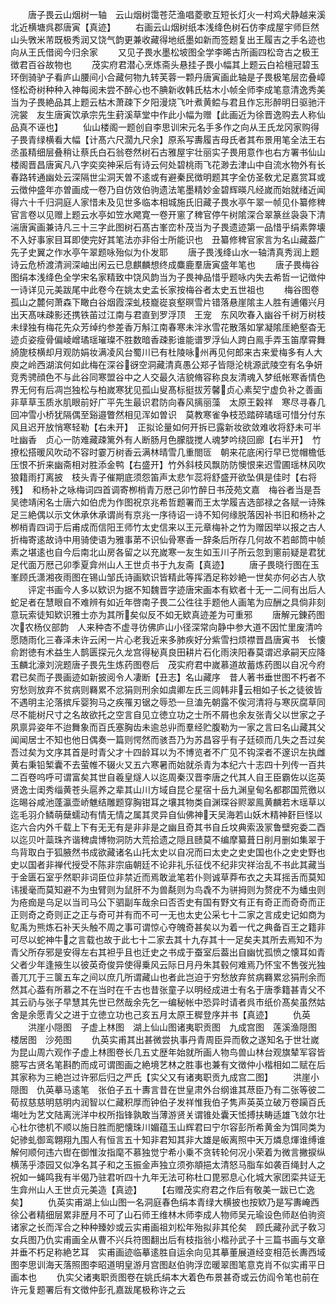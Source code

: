 <!-- { "loadSidebar": true } -->
　　唐子畏云山烟树一轴　云山烟树霭苍茫渔唱菱歌互短长灯火一村鸡犬静越来溪北近横塘呉郡唐寅【真迹】
　　右画云山烟树纸本浅绛色树石仿李成屋宇师巨然山头斆米芾既极秀润又饶气韵更兼收藏得地纸墨如新而签题复出王履吉之手名迹也向从王氏借阅今归余家
　　又见子畏水墨松坡图全学李晞古所画四松竒古之极王徴君百谷故物也
　　茂实府君潜心烹炼斋头悬挂子畏小幅其上题云白袷檀冠碧玉环倒骑驴子看庐山腰间小合藏何物九转芙蓉一颗丹唐寅画此轴是子畏极笔层峦叠嶂怪松奇树种种入神每阅未尝不醉心也不腆新收韩氏枯木小帧全师李成笔意清逸秀美当为子畏絶品其上题云枯木萧疎下夕阳漫烧飞叶煮黄鲿与君且作忘形醉明日驱驰汗浣裳　友生唐寅饮承宗先生葑溪草堂中作此小幅为赠【此画近为徐晋逸购去人称仙品真不诬也】
　　仙山楼阁一题创自李思训宋元名手多作之向从王氏龙冈家购得子畏青绿横看大幅【计髙六尺濶九尺余】原系写夀履吉母氏者其布景用笔全法王右丞虽精细层叠稍让蔡氏白石翁卷然树石古雅屋宇壮丽实子畏用意作也右方署书仙山楼阁晋昌唐寅凡八字奕奕神采后有诗云何处碧桃雨飞花渺去津山中自流水物外有长春路转通幽处云深隔世尘洞天曽不逺或有避秦民徴明题其字全仿圣敎尤足嘉赏耳或云徴仲盛年亦曽画成一卷乃自仿效伯驹遗法笔墨精妙金碧辉暎凡经嵗而始就绪近闻得六十千归洞庭人家惜未及见世多临本相城施氏旧藏子畏水亭午翠一帧见仆纂修稗官言卷以见赠上题云水亭如笠水飔寛一卷开窻了稗官停午树隂深合翠篆丝袅袅下清湍唐寅画兼诗凡三十三字此图树石髙古峯峦朴茂当为子畏遗迹第一品惜乎绢素弊壊不入好事家目耳即使完好其笔法亦非俗士所能识也　丑纂修稗官家言为名山藏葢广先子史翼之作水亭午翠题咏殆似为仆发耶
　　唐子畏浅绛山水一轴清真秀润上题诗云危桥渡清涧深岫出闲云已息麒麟想终成麋鹿羣唐寅盛年笔也
　　唐子畏梅谷图绢本浅绛色全学宋名家精致中饶风韵当为子畏神品惜乎题咏内失去希哲一记徴仲一诗详见元美跋尾中此卷今在姚太史孟长家按梅谷者太史五世祖也
　　梅谷图卷　孤山之麓何萧森下瞰白谷烟霞深虬枝巃嵸哀壑暝雪片错落悬崖隂主人胜有逋僊兴月出天髙味疎影还携铁苖过江南与君直到罗浮顶　王宠　东风吹春入幽谷千树万树枝未绿独有梅花先众芳绰约参差香万斛江南春寒未泮氷雪花散落如掌凝隂厓絶壑杳无迹贞姿瘦骨偏崚嶒璚瑶璀璨不胜数暗香疎影谁能谱罗浮仙人跨白鳯手弄玉笛摩霄舞旑旎枝横却月观防娟妆满凌风台蜀川已有杜陵咏州再见何郎来古来爱梅多有人大庾之岭西湖滨何如此梅在深谷谺空洞藏清真愚公郑子皆隠沦桃源武陵空有名争妍竞秀骋顔色不与此谷同寒盟谷中之人交最久洁貌脩容称良友清魂入梦纸帐寒香情色界无何有后凋岂独松与柏嵗寒犹见孤山叟髙标挺拔芳馨贞心素契宁虚负补之善画非草草玉质氷肌眼前好广平先生最识君防向春风摛丽藻　太原王糓祥　寒尽寻春几回冲雪小桥犹隔偶至谿邉瞥然相见浑如曽识　莫教寒雀争枝恐踏碎璚瑶可惜分付东风且迟开放悄寒轻勒【右未开】　正拟论量如何开拆已露新妆欲敛难收将舒未可半吐幽香　贞心一防难藏疎篱外有人断肠月色朦胧搅人魂梦吟绕回廊【右半开】　竹撩松搭暖风吹动不容时霎万树香云满林晴雪几重閤匼　朝来花底闲行早已觉帽檐低压恨不折来幽斋相对胜添金鸭【右盛开】竹外斜枝风飘防防懊恨来迟雪圃瑶林风吹狼籍雨打离披　枝头青子催期底须怨笛声太悲乍蕊将舒盛开欲坠俱是佳时【右将残】　和杨补之咏梅词四首调寄栁梢青万厯己卯竹醉日书茂苑文嘉　梅谷者当是吾吴徳靖闲名士唐六如伯虎为作图祝京兆希哲题署而王太学履吉选部禄之各赋一诗殊足三絶偶以示文休承休承谓尚有京兆一序待诏一诗不知何缘脱落因补书旧和杨补之栁梢青四词于后甫成而信阳王师竹太史信来以王元章梅补之竹为赠因举以报之古人折梅寄逺故诗中用骑使语为雅事苐不识仙骨寒香一辞条后所存几何故不若邮筒中帧素之堪逺也自今后南北山房各留之以充嵗寒一友生如玉川子所云忽到窻前疑是君犹足代面万厯己卯季夏弇州山人王世贞书于九友斋【真迹】
　　唐子畏晓行图在玉峯顾氏潇湘夜雨图在锡山邹氏诗画欵识皆精此等挥洒足称妙絶一世矣亦何必古人欤
　　评定书画今人多以欵识为据不知魏晋字迹唐宋画本有欵者十无一二间有出后人蛇足者在慧眼自不难辨有如近年啓南子畏二公徃往手题他人画笔为应酬之具倘非刻意玩索徒知欵识雅士亦为其所矣似反不如无欵真迹差为可重邪
　　唐解元錬药图　次农杨仪部韵　人来种杏不虚寻彷佛庐山小径深常向静中参大道不因忙里废清吟愿随雨化三春泽未许云闲一片心老我近来多肺疾好分紫雪扫烦襟晋昌唐寅书　长懐俞跗徳有术益生人鹊匮探元久龙宫得秘真良田耕片石化雨浃阳春莫谓迟承嗣天应降玉麟北濠刘浣题唐子畏先生炼药图卷后　茂实府君中嵗慕道故蓄炼药图以自况今府君已矣而子畏画迹如新披阅令人凄断【丑志】名山藏序　昔人著书垂世图不朽者不穷愁则放弃不贫病则羇累不忿狷则刑余如虞卿左氏三闾韩非云相如子长之徒彼皆不遇明主沦落摈斥婴狗马之疾罹刃锯之辱恐一旦溘先朝露不俟河清将与寒灰腐草同尽不能树尺寸之名故欲托之空言自见立徳立功之士所不屑也余友张青父以世家之子夙禀异姿年不迨舞象而百氏塞胸齿未逾总丱而羣经贮腹勒为一家之言曰名山藏其父闻闻居士不知也他日偶奏一篇则愕然而骇吾乃为苏昌容乎有子廷硕而几失之吾过矣吾过矣为文序其首是时青父才十四龄耳以为不博览者不广见不钩深者不邃识左执雌黄右秉铅椠囊不去萤帷不辍火又五六寒暑而始就杀青为本纪六十志四十列传一百共二百卷呜呼可谓富矣其世自羲皇燧人以迄周秦汉晋李唐之代其人自王臣霸佐以迄英贤逸士闺秀缁黄苍头扈养之辈其山川方域自昆仑星宿十岳九渊皇甸名都郡国荒徼以迄晹谷咸池蓬瀛壶峤魋结雕题穿胸钳耳之壤其物类自渊琛谷赆翠鳯黄麟若木瑶草以迄毛羽介鳞萌蘖蠕动有情无情之属其灵异自仙佛神天吴海若山妖木精神姧巨怪以迄六合内外千载上下有无无有是非非是之幽且奇其书自丘坟典索汲冡鲁壁宛委二酉以迄贝叶蘂珠齐谐稗虞博物洞防大荒拾遗之隠且赜莫不编摩纂葺日削月删如集翠于鸟背取白于狐腋然书成欲藏诸名山托太史以自况而曰太史之史史国也仆之史史野也史以国者非禅代授受不陈非宗庙朝廷不论非礼乐征伐不纪非灾祥治乱不书此其藏当于金匮石室乎然职非词臣位非禁近而焉敢泚笔若仆则诚草莽布衣之夫耳摇舌而莫知讳援毫而莫知避不为虫臂则为鼠肝不为兽氄则为鸟毳不为骈拇则为赘疣不为蟠虫则为疮痂是乌足以当司马公下驷副车哉余曰否否史有国有野文有正有奇正而奇奇而正正则奇之奇则正之正与奇可并有而不可一无也太史公采七十二家之言成史记如商为鳦禹为熊炼石补天头触不周之事可谓惊心夺魄奇甚矣以为着一代之典备百王之籍非可尽以蛇神牛之言载也故于此七十二家去其十九存其十一足矣夫其所去焉知不为青父所存邪是安得左右其袒乎且也迁史之书成于蚕室后葢出自幽忧孤愤之懐耳如青父者少年逢掖生以彼英奇俊异使得乗风云际日月丹朱其毂何难焉乃怀宝不售弢光独善兀兀于三箧五车之间以庶几所谓藏山也者此岂迫于穷愁放弃贫病羇累忿狷刑余而然其心葢有所慕之不在当时在千古也昔张童子以明经成进士有名于唐季籍甚青父不其云礽与张子早慧其先世已然哉余先乞一编秘帐中恐异时请者呉市纸价髙矣虽然姑舍是余愿青父之进于立徳立功也己亥五月太原王穉登序并书【真迹】
　　仇英
　　洪崖小隠图　子虚上林图　湖上仙山图诸夷职贡图　九成宫图　莲溪渔隠图　楼居图　沙苑图
　　仇英实甫其出甚微尝执事丹青周臣异而敎之遂知名于世壮嵗为昆山周六观作子虚上林图卷长几五丈歴年始就所画人物鸟兽山林台观旗辇军容皆臆写古贤名笔斟酌而成可谓图画之絶境艺林之胜事也兼有文徴仲小楷相如二赋在后其家称为三絶岂过许邪后归之严氏【实父又有诸夷职贡九成宫二图】
　　洪崖小隠图　仇英摹马逺笔　张伯子五十夀言昔在世皇肃外台纲谁其荩臣乃有二张等彼二荀叔慈慈明慈明内润智以仁藏积厚而钟伯子发祥惟我伯子隽声英英立破万卷躏百氏塲吐为艺文陆离洸洋中权所指锋孰敢当薄游贤关谓锥处囊天恡搏扶畴适雄飞敛尔壮心杜尔徳机不顺以施日胜而肥懐珠川媚蕴玉山辉君曰宁尔容彭所希黄金为饵同类为妃骖虬御鸾翺翔九围人有恒言五十知非君知其非大雄是皈离照中天万燐息煇谁缚谁解何顺何违六辔在御惟汝指麾不慕独觉宁希小乗不贪转轮何况小荣着为微言撇捩纵横荡乎漆园又似净名其子和之玉振金声独立须弥頫挹太清怒马脂车如袭百绳封人之祝如一蝇鸣我有半偈乃驻君听四十九年无法可称杜口毘邪息心化城大家团栾共证无生弇州山人王世贞元美造【真迹】
　　【右赠茂实府君之作后有敬美一跋已亡逸矣】
　　仇英实甫湖上仙山图一名洞庭春色绢本青绿大横披也按欵乃是写夀崦西徐公者精细层累非歴月不可了山石师王维林木师李成人物师吴元瑜设色师赵伯驹资诸家之长而浑合之种种臻妙或云实甫画祖刘松年殆拟非其伦矣　顾氏藏孙武子敎习女兵图乃仇实甫画全从曹不兴兵符图翻出后有枝指翁小楷孙武子十三篇书画与文章并垂不朽足称絶艺耳　实甫画迹临摹逺胜自运余向见其摹董展道经变相范长夀西域图李思训海天落照图李昭道明皇游月宫图赵伯驹浮峦暖翠图笔意克肖不似实甫平日画本也
　　仇实父诸夷职贡图卷在姚氏绢本大着色布景甚奇或云仿阎令笔也前在许元复题署后有文徴仲彭孔嘉跋尾极称许之云
